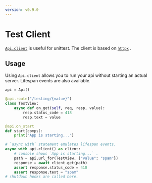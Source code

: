 ```yaml
---
version: v0.9.0
---
```


# Test Client

[`Api.client`](api/api-py.md#Api.client) is useful for unittest. The client is based on [`httpx`](https://github.com/encode/httpx) .

## Usage

Using `Api.client` allows you to run your api without starting an actual server. Lifespan events are also available.

```python
api = Api()

@api.route("/testing/{value}")
class TestView:
    async def on_get(self, req, resp, value):
        resp.status_code = 418
        resp.text = value

@api.on_start
def start(comps):
    print("App is starting...")

# `async with` statement emulates lifespan events.
async with api.client() as client:
    # console shows `App is starting...` .
    path = api.url_for(TestView, {"value": "spam"})
    response = await client.get(path)
    assert response.status_code = 418
    assert response.text = "spam"
# shutdown hooks are called here.

```
